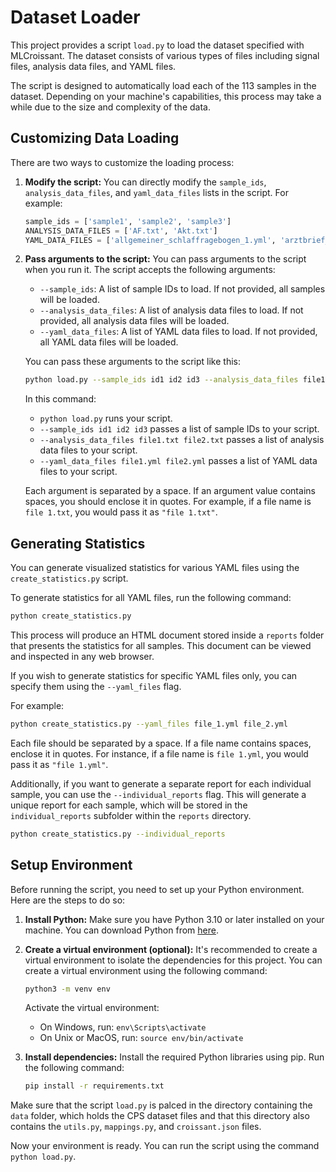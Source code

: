 # Dataset Loader

This project provides a script `load.py` to load the dataset specified with MLCroissant. The dataset consists of various types of files including signal files, analysis data files, and YAML files.

The script is designed to automatically load each of the 113 samples in the dataset. Depending on your machine's capabilities, this process may take a while due to the size and complexity of the data.

## Customizing Data Loading

There are two ways to customize the loading process:

1. **Modify the script:** You can directly modify the `sample_ids`, `analysis_data_files`, and `yaml_data_files` lists in the script. For example:

    ```python
    sample_ids = ['sample1', 'sample2', 'sample3']
    ANALYSIS_DATA_FILES = ['AF.txt', 'Akt.txt']
    YAML_DATA_FILES = ['allgemeiner_schlaffragebogen_1.yml', 'arztbrief_1.yml']
    ```

2. **Pass arguments to the script:** You can pass arguments to the script when you run it. The script accepts the following arguments:

    - `--sample_ids`: A list of sample IDs to load. If not provided, all samples will be loaded.
    - `--analysis_data_files`: A list of analysis data files to load. If not provided, all analysis data files will be loaded.
    - `--yaml_data_files`: A list of YAML data files to load. If not provided, all YAML data files will be loaded.

    You can pass these arguments to the script like this:

    ```bash
    python load.py --sample_ids id1 id2 id3 --analysis_data_files file1.txt file2.txt --yaml_data_files file1.yml file2.yml
    ```

    In this command:

    - `python load.py` runs your script.
    - `--sample_ids id1 id2 id3` passes a list of sample IDs to your script.
    - `--analysis_data_files file1.txt file2.txt` passes a list of analysis data files to your script.
    - `--yaml_data_files file1.yml file2.yml` passes a list of YAML data files to your script.

    Each argument is separated by a space. If an argument value contains spaces, you should enclose it in quotes. For example, if a file name is `file 1.txt`, you would pass it as `"file 1.txt"`.


## Generating Statistics

You can generate visualized statistics for various YAML files using the `create_statistics.py` script.

To generate statistics for all YAML files, run the following command:

```bash
python create_statistics.py
```

This process will produce an HTML document stored inside a `reports` folder that presents the statistics for all samples. This document can be viewed and inspected in any web browser.

If you wish to generate statistics for specific YAML files only, you can specify them using the `--yaml_files` flag.

For example:

```bash
python create_statistics.py --yaml_files file_1.yml file_2.yml
```

Each file should be separated by a space. If a file name contains spaces, enclose it in quotes. For instance, if a file name is `file 1.yml`, you would pass it as `"file 1.yml"`.

Additionally, if you want to generate a separate report for each individual sample, you can use the `--individual_reports` flag. This will generate a unique report for each sample, which will be stored in the `individual_reports` subfolder within the `reports` directory.



```bash
python create_statistics.py --individual_reports
```

## Setup Environment

Before running the script, you need to set up your Python environment. Here are the steps to do so:

1. **Install Python:** Make sure you have Python 3.10 or later installed on your machine. You can download Python from [here](https://www.python.org/downloads/).

2. **Create a virtual environment (optional):** It's recommended to create a virtual environment to isolate the dependencies for this project. You can create a virtual environment using the following command:

    ```bash
    python3 -m venv env
    ```

    Activate the virtual environment:

    - On Windows, run: `env\Scripts\activate`
    - On Unix or MacOS, run: `source env/bin/activate`

3. **Install dependencies:** Install the required Python libraries using pip. Run the following command:

    ```bash
    pip install -r requirements.txt
    ```

Make sure that the script `load.py` is palced in the directory containing the `data` folder, which holds the CPS dataset files and that this directory also contains the `utils.py`, `mappings.py`, and `croissant.json` files.

Now your environment is ready. You can run the script using the command `python load.py`.
